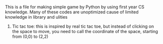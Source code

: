 This is a file for making simple game by Python by using first year CS knowledge. Many of these codes are unoptimized cause of limited knowledge in library and ulities
1. Tic tac toe: this is inspired by real tic tac toe, but instead of clicking on the space to move, you need to call the coordinate of the space, starting from (0,0) to (2,2)
